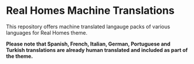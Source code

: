 # Real Homes Machine Translations

This repository offers machine translated langauge packs of various languages for Real Homes theme.

**Please note that Spanish, French, Italian, German, Portuguese and Turkish translations are already human translated and included as part of the theme.**
